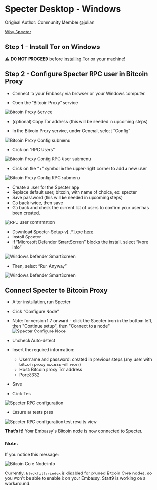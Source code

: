# Specter Desktop - Windows

Original Author: Community Member @julian

[Why Specter](https://github.com/cryptoadvance/specter-desktop/blob/master/README.md#why)

## Step 1 - Install Tor on Windows

:warning: **DO NOT PROCEED** before [installing Tor](https://docs.start9.com/latest/user-manual/connecting/connecting-tor/tor-os/index) on your machine!

## Step 2 - Configure Specter RPC user in Bitcoin Proxy

- Connect to your Embassy via browser on your Windows computer. 

- Open the “Bitcoin Proxy” service

![Bitcoin Proxy Service](./assets/bitcoin_proxy_service.png "Select the Bitcoin Proxy Service")

- (optional) Copy Tor address (this will be needed in upcoming steps)

- In the Bitcoin Proxy service, under General, select “Config”

![Bitcoin Proxy Config submenu](./assets/bitcoin_proxy_config.png "Select Config on the Service Detail page")

- Click on “RPC Users”

![Bitcoin Proxy Config RPC User submenu](./assets/bitcoin_proxy_rpc.png "Bitcoin Proxy Config RPC User submenu")

- Click on the “+” symbol in the upper-right corner to add a new user

![Bitcoin Proxy Config RPC submenu](./assets/bitcoin_proxy_add_rpc_user.png "Bitcoin Proxy Config RPC submenu")

- Create a user for the Specter app
- Replace default user, bitcoin, with name of choice, ex: specter
- Save password (this will be needed in upcoming steps)
- Go back twice, then save
- Go back and check the current list of users to confirm your user has been created.

![RPC user confirmation](./assets/bitcoin_proxy_confirm_rpc_user.png "RPC user confirmation")

- Download Specter-Setup-v[*.*.*].exe [here](https://github.com/cryptoadvance/specter-desktop/releases)
- Install Specter
- If “Microsoft Defender SmartScreen” blocks the install, select “More info”

![Windows Defender SmartScreen](./assets/windows_smartscreen.png "Windows Defender SmartScreen")

- Then, select “Run Anyway”

![Windows Defender SmartScreen](./assets/windows_smart_screen_run.png "Windows Defender SmartScreen")

Connect Specter to Bitcoin Proxy
--------------------------------

- After installation, run Specter
- Click “Configure Node”
- Note: for version 1.7 onward - click the Specter icon in the bottom left, then "Continue setup", then "Connect to a node"
![Specter Configure Node](./assets/specter_configure_node.png "Specter Configure Node")

- Uncheck Auto-detect
- Insert the required information:
    - Username and password: created in previous steps (any user with bitcoin proxy access will work)
    - Host: Bitcoin proxy Tor address 
    - Port:8332
- Save
- Click Test 

![Specter RPC configuration](./assets/specter_rpc_configuration.png "Select 'Test' to ensure the credentials are working properly")  

- Ensure all tests pass

![Specter RPC configuration test results view](./assets/specter_test_results.png "Specter RPC configuration test results view")

**That's it!** Your Embassy's Bitcoin node is now connected to Specter. 

### Note:
If you notice this message:

![Bitcoin Core Node info](./assets/core_info_error.jpg "Bitcoin Core Node info")

Currently, ``blockfilterindex`` is disabled for pruned Bitcoin Core nodes, so you won't be able to enable it on your Embassy. Start9 is working on a workaround.
